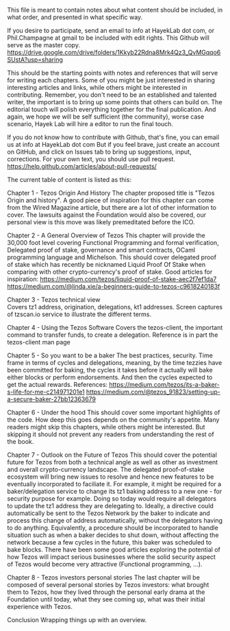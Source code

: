 
This file is meant to contain notes about what content should be included, in what order, and presented in what specific way.

If you desire to participate, send an email to info at HayekLab dot com, or Phil.Champagne at gmail to be included with 
edit rights. This Github will serve as the master copy.
https://drive.google.com/drive/folders/1Kkyb22Rdna8Mrk4Qz3_QvMGqqo6SUstA?usp=sharing


This should be the starting points with notes and references that will serve for writing each chapters. Some of you might
be just interested in sharing interesting articles and links, while others might be interested in contributing. Remember,
you don't need to be an established and talented writer, the important is to bring up some points that others can
build on. The editorial touch will polish everything together for the final publication. And again, we hope we will
be self sufficient (the community), worse case scenario, Hayek Lab will hire a editor to run the final touch.

If you do not know how to contribute with Github, that's fine, you can email us at info at HayekLab dot com
But if you feel brave, just create an account on GitHub, and click on Issues tab to bring up suggestions, input,
corrections. For your own text, you should use pull request. 
https://help.github.com/articles/about-pull-requests/

The current table of content is listed as this:

Chapter 1 - Tezos Origin And History
The chapter proposed title is "Tezos Origin and history". A good piece of inspiration for this chapter can come from 
the Wired Magazine article, but there are a lot of other information to cover. The lawsuits against the Foundation
would also be covered, our personal view is this move was likely premeditated before the ICO.

Chapter 2 - A General Overview of Tezos
This chapter will provide the 30,000 foot level covering Functional Programming and formal verification, Delegated proof 
of stake, governance and smart contracts, OCaml programming language and Michelson.
This should cover delegated proof of stake which has recently be nicknamed Liquid Proof Of Stake when comparing with other
crypto-currency's proof of stake. Good articles for inspiration:
https://medium.com/tezos/liquid-proof-of-stake-aec2f7ef1da7
https://medium.com/@linda.xie/a-beginners-guide-to-tezos-c9618240183f

Chapter 3 - Tezos technical view  
Covers tz1 address, origination, delegations, kt1 addresses. Screen captures of tzscan.io service to illustrate 
the different terms.

Chapter 4 - Using the Tezos Software
Covers the tezos-client, the important command to transfer funds, to create a delegation.
Reference is in part the tezos-client man page

Chapter 5 - So you want to be a baker 
The best practices, security.
Time frame in terms of cycles and delegations, meaning, by the time tezzies have been committed for baking, the cycles it takes 
before it actually will bake either blocks or perform endorsements. And then the cycles expected to get the actual rewards.
References:
https://medium.com/tezos/its-a-baker-s-life-for-me-c214971201e1
https://medium.com/@tezos_91823/setting-up-a-secure-baker-27bb12363679

  
Chapter 6 - Under the hood
This should cover some important highlights of the code. How deep this goes depends on the community's appetite.
Many readers might skip this chapters, while others might be interested. But skipping it should not prevent any readers from
understanding the rest of the book.

Chapter 7 - Outlook on the Future of Tezos
This should cover the potential future for Tezos from both a technical angle as well as other as investment and 
overall crypto-currency landscape. The delegated proof-of-stake ecosystem will bring new issues to resolve and hence
new features to be eventually incorporated to faciliate it. For example, it might be required for a baker/delegation service
to change its tz1 baking address to a new one - for security purpose for example. Doing so today would require all delegators 
to update the tz1 address they are delegating to. Ideally, a directive could automatically be sent to the Tezos Network
by the baker to indicate and process this change of address automatically, without the delegators having to do anything.
Equivalently, a procedure should be incorporated to handle situation such as when a baker decides to shut down, without
affecting the network because a few cycles in the future, this baker was scheduled to bake blocks. 
There have been some good articles exploring the potential of how Tezos will impact serious businesses where the solid
security aspect of Tezos would become very attractive (Functional programming, ...).

Chapter 8 - Tezos investors personal stories
The last chapter will be composed of several personal stories by Tezos investors: what brought them to Tezos, how 
they lived through the personal early drama at the Foundation until today, what they see coming up, what was their
initial experience with Tezos. 

Conclusion
Wrapping things up with an overview.

